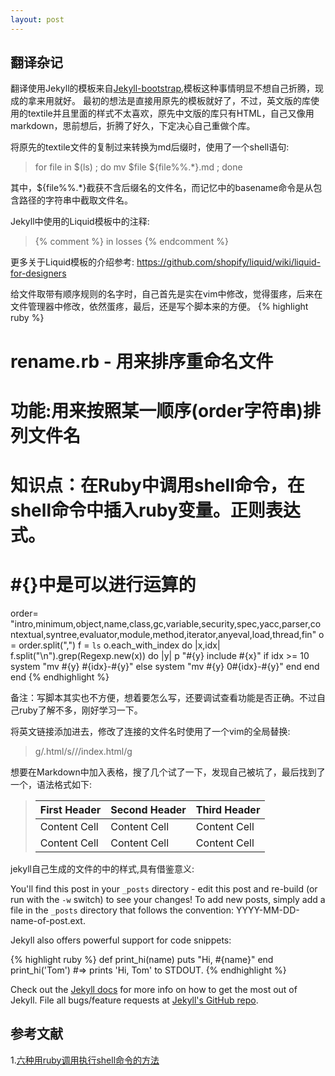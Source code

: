 ```yaml
---
layout: post 
---
```

## 翻译杂记

翻译使用Jekyll的模板来自[Jekyll-bootstrap](https://github.com/plusjade/jekyll-bootstrap),模板这种事情明显不想自己折腾，现成的拿来用就好。
最初的想法是直接用原先的模板就好了，不过，英文版的库使用的textile并且里面的样式不太喜欢，原先中文版的库只有HTML，自己又像用markdown，思前想后，折腾了好久，下定决心自己重做个库。

将原先的textile文件的复制过来转换为md后缀时，使用了一个shell语句:

> for file in $(ls)  ; do mv $file ${file%%.*}.md ; done

其中，${file%%.*}截获不含后缀名的文件名，而记忆中的basename命令是从包含路径的字符串中截取文件名。

Jekyll中使用的Liquid模板中的注释:
> {% comment %} in losses {% endcomment %}

更多关于Liquid模板的介绍参考: https://github.com/shopify/liquid/wiki/liquid-for-designers

给文件取带有顺序规则的名字时，自己首先是实在vim中修改，觉得蛋疼，后来在文件管理器中修改，依然蛋疼，最后，还是写个脚本来的方便。
{% highlight ruby %}
# rename.rb - 用来排序重命名文件
# 功能:用来按照某一顺序(order字符串)排列文件名
# 知识点：在Ruby中调用shell命令，在shell命令中插入ruby变量。正则表达式。
# #{}中是可以进行运算的
order= "intro,minimum,object,name,class,gc,variable,security,spec,yacc,parser,contextual,syntree,evaluator,module,method,iterator,anyeval,load,thread,fin"
o = order.split(",")
f = `ls`
o.each_with_index do |x,idx|
  f.split("\n").grep(Regexp.new(x)) do |y| 
    p "#{y} include #{x}" 
    if idx >= 10
      system "mv #{y} #{idx}-#{y}"
    else
      system "mv #{y} 0#{idx}-#{y}"
    end
  end
end
{% endhighlight %}

备注：写脚本其实也不方便，想着要怎么写，还要调试查看功能是否正确。不过自己ruby了解不多，刚好学习一下。

将英文链接添加进去，修改了连接的文件名时使用了一个vim的全局替换: 
> g/\.html/s//\/index\.html/g

想要在Markdown中加入表格，搜了几个试了一下，发现自己被坑了，最后找到了一个，语法格式如下:

> First Header | Second Header | Third Header
> ------------ | ------------- | ------------
> Content Cell | Content Cell  | Content Cell
> Content Cell | Content Cell  | Content Cell


jekyll自己生成的文件的中的样式,具有借鉴意义:

You'll find this post in your `_posts` directory - edit this post and re-build (or run with the `-w` switch) to see your changes!
To add new posts, simply add a file in the `_posts` directory that follows the convention: YYYY-MM-DD-name-of-post.ext.

Jekyll also offers powerful support for code snippets:

{% highlight ruby %}
def print_hi(name)
  puts "Hi, #{name}"
end
print_hi('Tom')
#=> prints 'Hi, Tom' to STDOUT.
{% endhighlight %}

Check out the [Jekyll docs][jekyll] for more info on how to get the most out of Jekyll. File all bugs/feature requests at [Jekyll's GitHub repo][jekyll-gh].

[jekyll-gh]: https://github.com/jekyll/jekyll
[jekyll]:    http://jekyllrb.com

## 参考文献
1.[六种用ruby调用执行shell命令的方法](http://blackanger.blog.51cto.com/140924/43730/)

